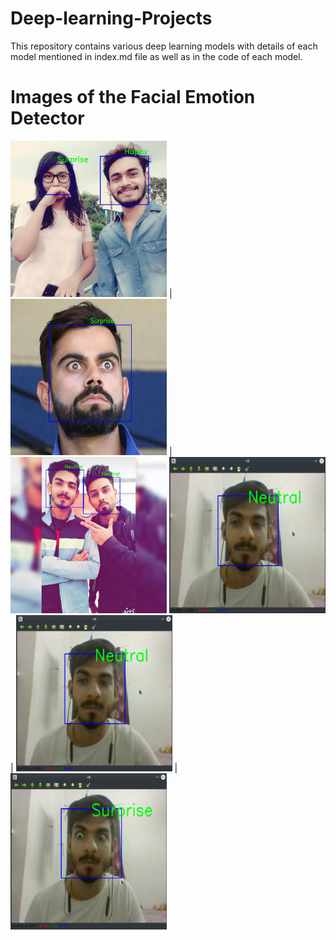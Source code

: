 # Deep-learning-Projects
This repository contains various deep learning models with details of each model mentioned in index.md file as well as in the code of each model.
# Images of the Facial Emotion Detector 
<img src="Screenshots/screenshot.jpg" width="250"> | <img src="Screenshots/screenshot2.jpg" width="250" height="250"> | <img src="Screenshots/screenshot1.jpg" width="250">
<img src="Screenshots/src1.png" width="250" height="250"> | <img src="Screenshots/src1.png" width="250" height="250"> | <img src="Screenshots/src3.png" width="250" height="250">
